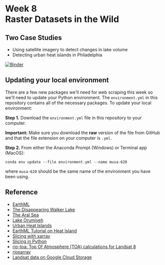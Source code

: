 # Week 8<br>Raster Datasets in the Wild

## Two Case Studies

- Using satellite imagery to detect changes in lake volume
- Detecting urban heat islands in Philadelphia

[![Binder](https://mybinder.org/badge_logo.svg)](https://mybinder.org/v2/gh/MUSA-620-Fall-2019/week-8/master?filepath=lecture-8.ipynb)

## Updating your local environment

There are a few new packages we'll need for web scraping this week so we'll need
to update your Python environment. The `environment.yml` in this repository
contains all of the necessary packages. To update your local environment:

**Step 1.** Download the `environment.yml` file in this repository to your computer.

**Important:** Make sure you download the **raw** version of the file from GitHub and that the file extension on your computer is `.yml`.

**Step 2.** From either the Anaconda Prompt (Windows) or Terminal app (MacOS):

```
conda env update --file environment.yml --name musa-620
```

where `musa-620` should be the same name of the environment you have been using.

## Reference

- [EarthML](earthml.pyviz.org)
- [The Disappearing Walker Lake](https://earthobservatory.nasa.gov/images/91921/disappearing-walker-lake)
- [The Aral Sea](https://earthobservatory.nasa.gov/world-of-change/aral_sea.php)
- [Lake Orumiyeh](https://earthobservatory.nasa.gov/images/76327/lake-orumiyeh-iran)
- [Urban Heat Islands](http://urbanspatialanalysis.com/urban-heat-islands-street-trees-in-philadelphia/)
- [EarthML Tutorial on Heat Island](http://earthml.pyviz.org/topics/Heat_and_Trees.html)
- [Slicing with xarray](http://xarray.pydata.org/en/stable/indexing.html)
- [Slicing in Python](https://www.w3schools.com/python/ref_func_slice.asp)
- [rio-toa: Top Of Atmosphere (TOA) calculations for Landsat 8](https://github.com/mapbox/rio-toa)
- [rioxarray](https://corteva.github.io/rioxarray/html/index.html)
- [Landsat data on Google Cloud Storage](https://cloud.google.com/storage/docs/public-datasets/landsat)
